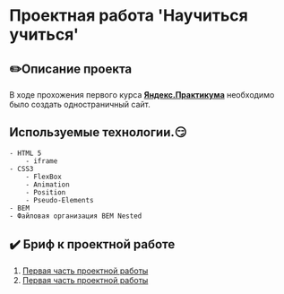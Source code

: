 # Проектная работа 'Научиться учиться'

## :pencil2:Описание проекта
В ходе прохожения первого курса **[Яндекс.Практикума](https://practicum.yandex.ru)** необходимо было создать одностраничный сайт.




## Используемые технологии.:smirk:
    - HTML 5
        - iframe
    - СSS3
        - FlexBox
        - Animation
        - Position
        - Pseudo-Elements
    - BEM
    - Файловая организация BEM Nested

## :heavy_check_mark: Бриф к проектной работе
1. [Первая часть проектной работы](https://code.s3.yandex.net/web-developer/project-1/sprint-1-brief.pdf)
2. [Первая часть проектной работы](https://code.s3.yandex.net/web-developer/project-1/sprint-2-brief.pdf)
